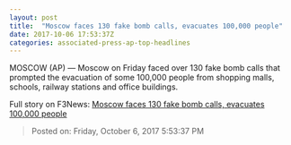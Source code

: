 ```yaml
---
layout: post
title:  "Moscow faces 130 fake bomb calls, evacuates 100,000 people"
date: 2017-10-06 17:53:37Z
categories: associated-press-ap-top-headlines
---
```


MOSCOW (AP) — Moscow on Friday faced over 130 fake bomb calls that prompted the evacuation of some 100,000 people from shopping malls, schools, railway stations and office buildings.


Full story on F3News: [Moscow faces 130 fake bomb calls, evacuates 100,000 people](http://www.f3nws.com/n/2ajzrC)

> Posted on: Friday, October 6, 2017 5:53:37 PM
